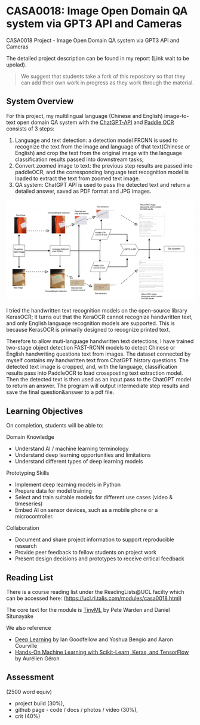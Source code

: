 # CASA0018: Image Open Domain QA system via GPT3 API and Cameras

CASA0018 Project - Image Open Domain QA system via GPT3 API and Cameras

The detailed project description can be found in my report (Link wait to be upolad).

> We suggest that students take a fork of this repository so that they can add their own work in progress as they work through the material.

## System Overview

For this project, my multilingual language (Chinese and English) image-to-text open domain QA system with the [ChatGPT-API](https://openai.com/blog/introducing-chatgpt-and-whisper-apis) and [Paddle OCR](https://github.com/PaddlePaddle/PaddleOCR) consists of 3 steps:
 1. Language and text detection: a detection model FRCNN is used to recognize the text from the image and language of that text(Chinese or English) and crop the text from the original image with the language classification results passed into downstream tasks;
 2. Convert zoomed image to text: the previous step results are passed into paddleOCR, and the corresponding language text recognition model is loaded to extract the text from zoomed text image.
 3. QA system: ChatGPT API is used to pass the detected text and return a detailed answer, saved as PDF format and JPG images.

![plot](./Images/system.png)

I tried the handwritten text recognition models on the open-source library KerasOCR; it turns out that the KeraOCR cannot recognize handwritten text, and only English language recognition models are supported. This is because KerasOCR is primarily designed to recognize printed text. 

Therefore to allow muti-language handwritten text detections, I have trained two-stage object detection FAST-RCNN models to detect Chinese or English handwriting questions text from images. The dataset connected by myself contains my handwritten text from ChatGPT history questions. The detected text image is cropped, and, with the language, classification results pass into PaddleOCR to load crossposting text extraction model. Then the detected text is then used as an input pass to the ChatGPT model to return an answer. The program will output intermediate step results and save the final question&answer to a pdf file.
## Learning Objectives

On completion, students will be able to:

Domain Knowledge
 - Understand AI / machine learning terminology
 - Understand deep learning opportunities and limitations
 - Understand different types of deep learning models

Prototyping Skills
 - Implement deep learning models in Python
 - Prepare data for model training
 - Select and train suitable models for different use cases (video & timeseries)
 - Embed AI on sensor devices, such as a mobile phone or a microcontroller.

Collaboration
 - Document and share project information to support reproducible research
 - Provide peer feedback to fellow students on project work
 - Present design decisions and prototypes to receive critical feedback


## Reading List

There is a course reading list under the ReadingLists@UCL facilty which can be accessed here: (https://ucl.rl.talis.com/modules/casa0018.html)

The core text for the module is [TinyML](https://tinymlbook.com/) by Pete Warden and Daniel Situnayake  

We also reference
- [Deep Learning](https://www.deeplearningbook.org/) by Ian Goodfellow and Yoshua Bengio and Aaron Courville
- [Hands-On Machine Learning with Scikit-Learn, Keras, and TensorFlow](https://www.oreilly.com/library/view/hands-on-machine-learning/9781492032632/) by Aurélien Géron


## Assessment

(2500 word equiv)
- project build (30%),
- github page - code / docs / photos / video (30%),
- crit (40%)


